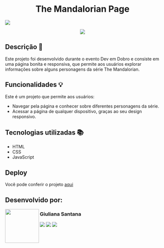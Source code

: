 <h1 align="center">The Mandalorian Page</h1>
<img loading="lazy" src="http://img.shields.io/static/v1?label=STATUS&message=EM%20DESENVOLVIMENTO&color=GREEN&style=for-the-badge"/>
<p align="center">
<img align="center" src="https://github.com/giulianasantana/the-mandalorian-page/assets/133705620/505d15bb-09c0-4e71-86ce-d2d0741ed415">
</p>

## Descrição 📄
Este projeto foi desenvolvido durante o evento Dev em Dobro e consiste em uma página bonita e responsiva, que permite aos usuários explorar informações sobre alguns personagens da série The Mandalorian. 

## Funcionalidades 💡
Este é um projeto que permite aos usuários:
* Navegar pela página e conhecer sobre diferentes personagens da série.
* Acessar a página de qualquer dispositivo, graças ao seu design responsivo.
 
## Tecnologias utilizadas 📚
* HTML
* CSS
* JavaScript

## Deploy 
Você pode conferir o projeto [aqui](https://giulianasantana.github.io/ecommerce-javascript/) <br>

## Desenvolvido por:
<img align="left" src="https://github.com/giulianasantana/giulianasantana/assets/133705620/e9906cee-397d-47d1-9d7b-9c4d6d2c78f0" width=110>
<h3 href="https://github.com/giulianasantana">Giuliana Santana</h3>
<div>  
  <a href="https://www.linkedin.com/in/giulianasantana" target="_blank"><img src="https://img.shields.io/badge/-LinkedIn-4285F4?style=for-the-badge&logo=linkedin&logoColor=white" target="_blank"></a> 
  <a href="mailto:giulianasantanas@hotmail.com"><img src="https://img.shields.io/badge/-Gmail-EA4335?style=for-the-badge&logo=gmail&logoColor=white" target="_blank"></a>
  <a href="https://github.com/giulianasantana"><img src="https://img.shields.io/badge/GitHub-CD6799?style=for-the-badge&logo=github&logoColor=white" target="_blank"></a>
</div>
